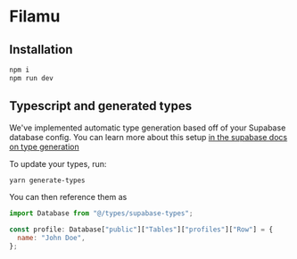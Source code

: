 # Filamu

## Installation

```bash
npm i
npm run dev
```

## Typescript and generated types

We've implemented automatic type generation based off of your Supabase database config. You can learn more about this
setup [in the supabase docs on type generation](https://supabase.com/docs/guides/api/generating-types)

To update your types, run:

```bash
yarn generate-types
```

You can then reference them as

```javascript
import Database from "@/types/supabase-types";

const profile: Database["public"]["Tables"]["profiles"]["Row"] = {
  name: "John Doe",
};
```
